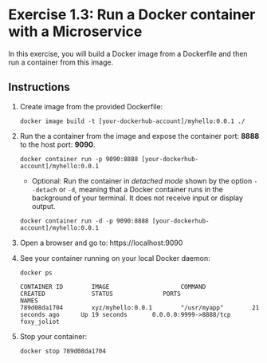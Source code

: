 # Exercise 1.3: Run a Docker container with a Microservice

In this exercise, you will build a Docker image from a Dockerfile and then run a container from this image.

## Instructions

1. Create image from the provided Dockerfile:

    ```console
    docker image build -t [your-dockerhub-account]/myhello:0.0.1 ./
    ```

1. Run the a container from the image and expose the container port: **8888** to the host port: **9090**.

    ```console
    docker container run -p 9090:8888 [your-dockerhub-account]/myhello:0.0.1
    ```

    * Optional: Run the container in *detached mode* shown by the option `--detach` or `-d`, meaning that a Docker container runs in the background of your terminal. It does not receive input or display output.

    ```console
    docker container run -d -p 9090:8888 [your-dockerhub-account]/myhello:0.0.1
    ```

1. Open a browser and go to: https://localhost:9090

1. See your container running on your local Docker daemon:

    ```console
    docker ps
    ```
    
    ```
    CONTAINER ID        IMAGE                    COMMAND             CREATED             STATUS              PORTS                    NAMES
    789d08da1704        xyz/myhello:0.0.1        "/usr/myapp"        21 seconds ago      Up 19 seconds       0.0.0.0:9999->8888/tcp   foxy_joliot
    ```

1. Stop your container:

    ```console
    docker stop 789d08da1704
    ```
